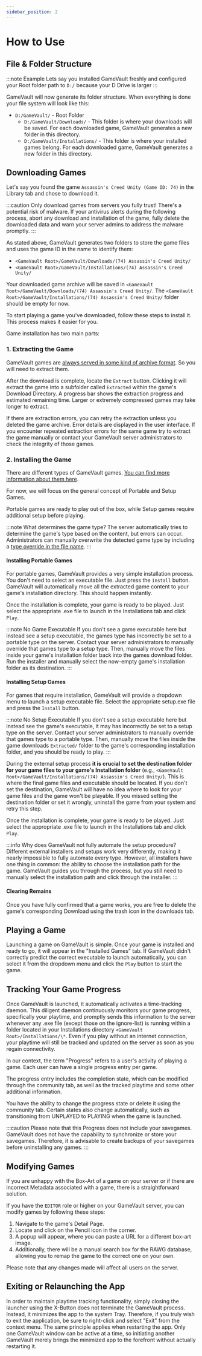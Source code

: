 ```yaml
---
sidebar_position: 2
---
```


# How to Use

## File & Folder Structure

:::note Example
Lets say you installed GameVault freshly and configured your Root folder path to `D:/` because your D Drive is larger
:::

GameVault will now generate its folder structure. When everything is done your file system will look like this:

- `D:/GameVault/` - Root Folder
  - `D:/GameVault/Downloads/` - This folder is where your downloads will be saved. For each downloaded game, GameVault generates a new folder in this directory.
  - `D:/GameVault/Installations/` - This folder is where your installed games belong. For each downloaded game, GameVault generates a new folder in this directory.

## Downloading Games

Let's say you found the game `Assassin's Creed Unity (Game ID: 74)` in the Library tab and chose to download it.

:::caution
Only download games from servers you fully trust! There's a potential risk of malware. If your antivirus alerts during the following process, abort any download and installation of the game, fully delete the downloaded data and warn your server admins to address the malware promptly.
:::

As stated above, GameVault generates two folders to store the game files and uses the game ID in the name to identify them:

- `<GameVault Root>/GameVault/Downloads/(74) Assassin's Creed Unity/`
- `<GameVault Root>/GameVault/Installations/(74) Assassin's Creed Unity/`

Your downloaded game archive will be saved in `<GameVault Root>/GameVault/Downloads/(74) Assassin's Creed Unity/`. The `<GameVault Root>/GameVault/Installations/(74) Assassin's Creed Unity/` folder should be empty for now.

To start playing a game you've downloaded, follow these steps to install it. This process makes it easier for you.

Game installation has two main parts:

### 1. Extracting the Game

GameVault games are [always served in some kind of archive format](../server-docs/structure.md). So you will need to extract them.

After the download is complete, locate the `Extract` button. Clicking it will extract the game into a subfolder called `Extracted` within the game's Download Directory. A progress bar shows the extraction progress and estimated remaining time. Larger or extremely compressed games may take longer to extract.

If there are extraction errors, you can retry the extraction unless you deleted the game archive. Error details are displayed in the user interface. If you encounter repeated extraction errors for the same game try to extract the game manually or contact your GameVault server administrators to check the integrity of those games.

### 2. Installing the Game

There are different types of GameVault games. [You can find more information about them here](../server-docs/game-types.md).

For now, we will focus on the general concept of Portable and Setup Games.

Portable games are ready to play out of the box, while Setup games require additional setup before playing.

:::note What determines the game type?
The server automatically tries to determine the game's type based on the content, but errors can occur. Administrators can manually overwrite the detected game type by including a [type override in the file name](../server-docs/structure.md).
:::

#### Installing Portable Games

For portable games, GameVault provides a very simple installation process. You don't need to select an executable file. Just press the `Install` button. GameVault will automatically move all the extracted game content to your game's installation directory. This should happen instantly.

Once the installation is complete, your game is ready to be played. Just select the appropriate .exe file to launch in the Installations tab and click `Play`.

:::note No Game Executable
If you don't see a game executable here but instead see a setup executable, the games type has incorrectly be set to a portable type on the server. Contact your server administrators to manually override that games type to a setup type. Then, manually move the files inside your game's installation folder back into the games download folder. Run the installer and manually select the now-empty game's installation folder as its destination.
:::

#### Installing Setup Games

For games that require installation, GameVault will provide a dropdown menu to launch a setup executable file. Select the appropriate setup.exe file and press the `Install` button.

:::note No Setup Executable
If you don't see a setup executable here but instead see the game's executable, it may has incorrectly be set to a setup type on the server. Contact your server administrators to manually override that games type to a portable type. Then, manually move the files inside the game downloads `Extracted/` folder to the game's corresponding installation folder, and you should be ready to play.
:::

During the external setup process **it is crucial to set the destination folder for your game files to your game's Installation folder** (e.g., `<GameVault Root>/GameVault/Installations/(74) Assassin's Creed Unity/`). This is where the final game files and executable should be located. If you don't set the destination, GameVault will have no idea where to look for your game files and the game won't be playable. If you missed setting the destination folder or set it wrongly, uninstall the game from your system and retry this step.

Once the installation is complete, your game is ready to be played. Just select the appropriate .exe file to launch in the Installations tab and click `Play`.

:::info Why does GameVault not fully automate the setup procedure?
Different external installers and setups work very differently, making it nearly impossible to fully automate every type. However, all installers have one thing in common: the ability to choose the installation path for the game. GameVault guides you through the process, but you still need to manually select the installation path and click through the installer.
:::

#### Clearing Remains

Once you have fully confirmed that a game works, you are free to delete the game's corresponding Download using the trash icon in the downloads tab.

## Playing a Game

Launching a game on GameVault is simple. Once your game is installed and ready to go, it will appear in the "Installed Games" tab. If GameVault didn't correctly predict the correct executable to launch automatically, you can select it from the dropdown menu and click the `Play` button to start the game.

## Tracking Your Game Progress

Once GameVault is launched, it automatically activates a time-tracking daemon. This diligent daemon continuously monitors your game progress, specifically your playtime, and promptly sends this information to the server whenever any .exe file (except those on the ignore-list) is running within a folder located in your Installations directory `<GameVault Root>/Installations/\*`. Even if you play without an internet connection, your playtime will still be tracked and updated on the server as soon as you regain connectivity.

In our context, the term "Progress" refers to a user's activity of playing a game. Each user can have a single progress entry per game.

The progress entry includes the completion state, which can be modified through the community tab, as well as the tracked playtime and some other additional information.

You have the ability to change the progress state or delete it using the community tab. Certain states also change automatically, such as transitioning from UNPLAYED to PLAYING when the game is launched.

:::caution
Please note that this Progress does not include your savegames. GameVault does not have the capability to synchronize or store your savegames. Therefore, it is advisable to create backups of your savegames before uninstalling any games.
:::

## Modifying Games

If you are unhappy with the Box-Art of a game on your server or if there are incorrect Metadata associated with a game, there is a straightforward solution.

If you have the `EDITOR` role or higher on your GameVault server, you can modify games by following these steps:

1. Navigate to the game's Detail Page.
2. Locate and click on the Pencil icon in the corner.
3. A popup will appear, where you can paste a URL for a different box-art image.
4. Additionally, there will be a manual search box for the RAWG database, allowing you to remap the game to the correct one on your own.

Please note that any changes made will affect all users on the server.

## Exiting or Relaunching the App

In order to maintain playtime tracking functionality, simply closing the launcher using the X-Button does not terminate the GameVault process. Instead, it minimizes the app to the system Tray. Therefore, if you truly wish to exit the application, be sure to right-click and select "Exit" from the context menu. The same principle applies when restarting the app. Only one GameVault window can be active at a time, so initiating another GameVault merely brings the minimized app to the forefront without actually restarting it.

